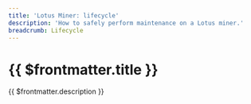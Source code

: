 ```yaml
---
title: 'Lotus Miner: lifecycle'
description: 'How to safely perform maintenance on a Lotus miner.'
breadcrumb: Lifecycle
---
```


# {{ $frontmatter.title }}

{{ $frontmatter.description }}



